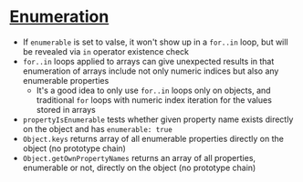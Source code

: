 # [Enumeration](https://github.com/getify/You-Dont-Know-JS/blob/master/this%20%26%20object%20prototypes/ch3.md#enumeration)

* If `enumerable` is set to valse, it won't show up in a `for..in` loop, but will be revealed via `in` operator existence check
* `for..in` loops applied to arrays can give unexpected results in that enumeration of arrays include not only numeric indices but also any enumerable properties
  * It's a good idea to only use `for..in` loops only on objects, and traditional `for` loops with numeric index iteration for the values stored in arrays
* `propertyIsEnumerable` tests whether given property name exists directly on the object and has `enumerable: true`
* `Object.keys` returns array of all enumerable properties directly on the object (no prototype chain)
* `Object.getOwnPropertyNames` returns an array of all properties, enumerable or not, directly on the object (no prototype chain)
